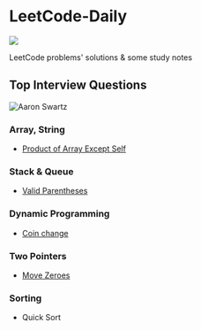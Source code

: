 # LeetCode-Daily


[![](https://img.shields.io/badge/LeetCode-Daily-orange?style=flat-square)](https://github.com/ceezyyy/LeetCode-daily)

LeetCode problems' solutions &amp; some study notes

## Top Interview Questions
![Aaron Swartz](https://github.com/ceezyyy/LeetCode-daily/blob/master/pics/INTERVIEW.png)



### Array, String

- [Product of Array Except Self](https://github.com/ceezyyy/LeetCode-daily/blob/master/INTERVIEW/Array%2C%20String/ProductofArrayExceptSelf/notes/ProductofArrayExceptSelf.md)


### Stack & Queue

- [Valid Parentheses](https://github.com/ceezyyy/LeetCode-daily/blob/master/INTERVIEW/Stack%20%26%20Queue/ValidParentheses/notes/Valid%20Parentheses.md)

### Dynamic Programming

- [Coin change](https://github.com/ceezyyy/LeetCode-daily/blob/master/INTERVIEW/Dynamic%20Programming/CoinChange/Coin%20Change.md)

### Two Pointers

- [Move Zeroes](https://github.com/ceezyyy/LeetCode-daily/blob/master/INTERVIEW/Two%20Pointers/MoveZeroes/Move%20Zeros.md)

### Sorting

- Quick Sort
